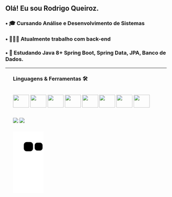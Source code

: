 ## Olá! Eu sou Rodrigo Queiroz.

### • 🎓 Cursando Análise e Desenvolvimento de Sistemas
### • 👨🏻‍💻 Atualmente trabalho com back-end
### • 📖 Estudando Java 8+ Spring Boot, Spring Data, JPA, Banco de Dados.

<hr size="5" width="100%"><ul>

### Linguagens & Ferramentas 🛠
<div style="display: inline_block"><br>
  <img height="40" width="50" src="https://cdn.jsdelivr.net/gh/devicons/devicon/icons/java/java-original.svg" />
  <img height="40" width="50" src="https://cdn.jsdelivr.net/gh/devicons/devicon/icons/spring/spring-original.svg" />
  <img height="40" width="50" src="https://cdn.jsdelivr.net/gh/devicons/devicon/icons/mysql/mysql-original.svg" />
  <img height="40" width="50" src="https://cdn.jsdelivr.net/gh/devicons/devicon/icons/postgresql/postgresql-original.svg" />
  <img height="40" width="50" src="https://cdn.jsdelivr.net/gh/devicons/devicon/icons/git/git-original.svg" />
  <img height="40" width="50" src="https://cdn.jsdelivr.net/gh/devicons/devicon/icons/github/github-original.svg" />
  <img height="40" width="50" src="https://cdn.jsdelivr.net/gh/devicons/devicon/icons/gitlab/gitlab-original.svg" />
  <img height="40" width="50" src="https://cdn.jsdelivr.net/gh/devicons/devicon/icons/intellij/intellij-original.svg" />
</div>
  
###
  
###
##

<div>
  <a href = "mailto:rodrigoq1212@gmail.com"><img src="https://img.shields.io/badge/Gmail-D14836?style=for-the-badge&logo=gmail&logoColor=white" target="_blank"></a>
  <a href="https://www.linkedin.com/in/rodrigo-queiroz-4891701ab/" target="_blank"><img src="https://img.shields.io/badge/-LinkedIn-%230077B5?style=for-the-badge&logo=linkedin&logoColor=white" target="_blank"></a>
</div>

###

  <!--
<div align="center">
  <a href="https://github.com/rodrigoqueiroz01">
  <img height="160" src="https://github-readme-stats.vercel.app/api?username=rodrigoqueiroz&show_icons=true&theme=dark&include_all_commits=true&count_private=true"/>
  <img height="160" src="https://github-readme-stats.vercel.app/api/top-langs/?username=rodrigoqueiroz01&layout=compact&langs_count=7&theme=dark"/>
</div> 
  -->

![Snake animation](https://github.com/rodrigoqueiroz01/rodrigoqueiroz01/blob/output/github-contribution-grid-snake.svg)
  
